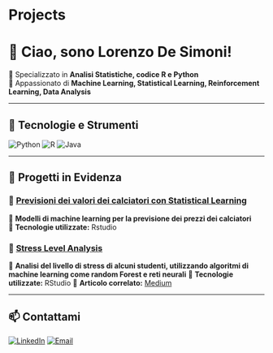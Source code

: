 # Projects
# 👋 Ciao, sono Lorenzo De Simoni!
  
🎯 Specializzato in **Analisi Statistiche, codice R e Python**  
🚀 Appassionato di **Machine Learning, Statistical Learning, Reinforcement Learning, Data Analysis**  

---

## 🔧 Tecnologie e Strumenti

![Python](https://img.shields.io/badge/-Python-3776AB?style=flat&logo=python&logoColor=white)
![R](https://img.shields.io/badge/-R-276DC3?style=flat&logo=r&logoColor=white)
![Java](https://img.shields.io/badge/-Java-007396?style=flat&logo=java&logoColor=white)

---

## 📂 Progetti in Evidenza

### 🔹 [Previsioni dei valori dei calciatori con Statistical Learning](https://github.com/LorenzoDeSimoni/progetto-1)
📌 **Modelli di machine learning per la previsione dei prezzi dei calciatori**  
🔧 **Tecnologie utilizzate:** Rstudio 

### 🔹 [Stress Level Analysis](https://github.com/LorenzoDeSimoni/Projects/blob/main/ML_StressLevel.R)
📌 **Analisi del livello di stress di alcuni studenti, utilizzando algoritmi di machine learning come random Forest e reti neurali** 
🔧 **Tecnologie utilizzate:** RStudio 
📖 **Articolo correlato:** [Medium](https://medium.com/tuo-articolo)  

---

## 📫 Contattami

[![LinkedIn](https://img.shields.io/badge/-LinkedIn-0077B5?style=flat&logo=linkedin&logoColor=white)](https://www.linkedin.com/in/lorenzo-de-simoni/)
[![Email](https://img.shields.io/badge/-Email-D14836?style=flat&logo=gmail&logoColor=white)](mailto:lorenzodesimoni16@gmail.com)
